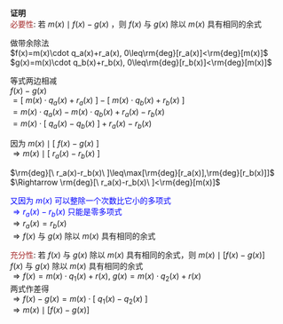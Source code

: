 **证明**  
<font color=brown>必要性</font>: 若 $m(x)\mid f(x)-g(x)$ ，则 $f(x)$ 与 $g(x)$ 除以 $m(x)$ 具有相同的余式  
  
做带余除法  
 $f(x)=m(x)\cdot q_a(x)+r_a(x), 0\leq\rm{deg}[r_a(x)]<\rm{deg}[m(x)]$   
 $g(x)=m(x)\cdot q_b(x)+r_b(x), 0\leq\rm{deg}[r_b(x)]<\rm{deg}[m(x)]$   
  
等式两边相减  
 $f(x)-g(x)$   
 $=[\ m(x)\cdot q_a(x)+r_a(x)\ ]-[\ m(x)\cdot q_b(x)+r_b(x)\ ]$   
 $=m(x)\cdot q_a(x)-m(x)\cdot q_b(x)+r_a(x)-r_b(x)$   
 $=m(x)\cdot [\ q_a(x)-q_b(x)\ ]+r_a(x)-r_b(x)$   
  
因为 $m(x)\mid[\ f(x)-g(x)\ ]$   
 $\Rightarrow m(x)\mid[\ r_a(x)-r_b(x)\ ]$   
  
 $\rm{deg}[\ r_a(x)-r_b(x)\ ]\leq\max[\rm{deg}[r_a(x)],\rm{deg}[r_b(x)]]$   
 $\Rightarrow \rm{deg}[\ r_a(x)-r_b(x)\ ]<\rm{deg}[m(x)]$   
  
<font color=blue>又因为 $m(x)$ 可以整除一个次数比它小的多项式</font>  
<font color=blue> $\Rightarrow r_a(x)-r_b(x)$ 只能是零多项式</font>  
 $\Rightarrow r_a(x)=r_b(x)$   
 $\Rightarrow f(x)$ 与 $g(x)$ 除以 $m(x)$ 具有相同的余式  
  
<font color=brown>充分性</font>: 若 $f(x)$ 与 $g(x)$ 除以 $m(x)$ 具有相同的余式，则 $m(x)\mid[f(x)-g(x)]$   
 $f(x)$ 与 $g(x)$ 除以 $m(x)$ 具有相同的余式  
 $\Rightarrow f(x)=m(x)\cdot q_1(x)+r(x),\ g(x)=m(x)\cdot q_2(x)+r(x)$   
两式作差得  
 $\Rightarrow f(x)-g(x)=m(x)\cdot [\ q_1(x)-q_2(x)\ ]$   
 $\Rightarrow m(x)\mid[f(x)-g(x)]$   
